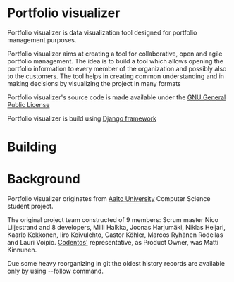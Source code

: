 # Portfolio visualizer

Portfolio visualizer is data visualization tool designed for portfolio management purposes.

Portfolio visualizer aims at creating a tool for collaborative, open and agile portfolio management. The idea is to build a tool which allows opening the portfolio information to every member of the organization and possibly also to the	customers. The tool helps in creating common understanding and in making decisions by visualizing the project in many formats

Portfolio visualizer's source code is made available under the [GNU General Public License]

Portfolio visualizer is build using [Django framework]

# Building

# Background
Portfolio visualizer originates from [Aalto University] Computer Science student project.

The original project team constructed of 9 members: Scrum master Nico Liljestrand and 8 developers, Miili Halkka, Joonas Harjumäki, Niklas Heijari, Kaarlo Kekkonen, Iiro Koivulehto, Castor Köhler, Marcos Ryhänen Rodellas and Lauri Voipio. [Codentos'] representative, as Product Owner, was Matti Kinnunen.

Due some heavy reorganizing in git the oldest history records are available only by using --follow command.

[Aalto University]: <http://www.aalto.fi/en/>
[Codentos']: <http://www.codento.fi/>
[Django framework]: <https://www.djangoproject.com/>
[GNU General Public License]: <https://www.gnu.org/licenses/gpl-3.0.html>
